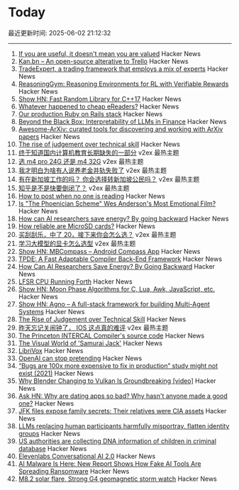 # Today

最近更新时间: 2025-06-02 21:12:32

--- 
1. [If you are useful, it doesn't mean you are valued](https://betterthanrandom.substack.com/p/if-you-are-useful-it-doesnt-mean) Hacker News
2. [Kan.bn – An open-source alterative to Trello](https://github.com/kanbn/kan) Hacker News
3. [TradeExpert, a trading framework that employs a mix of experts](https://arxiv.org/abs/2411.00782) Hacker News
4. [ReasoningGym: Reasoning Environments for RL with Verifiable Rewards](https://arxiv.org/abs/2505.24760) Hacker News
5. [Show HN: Fast Random Library for C++17](https://github.com/DmitriBogdanov/UTL/blob/master/docs/module_random.md) Hacker News
6. [Whatever happened to cheap eReaders?](https://shkspr.mobi/blog/2025/05/whatever-happened-to-cheap-ereaders/) Hacker News
7. [Our production Ruby on Rails stack](https://attendlist.com/blog/production-rails-stack) Hacker News
8. [Beyond the Black Box: Interpretability of LLMs in Finance](https://arxiv.org/abs/2505.24650) Hacker News
9. [Awesome-ArXiv: curated tools for discovering and working with ArXiv papers](https://github.com/artnitolog/awesome-arxiv) Hacker News
10. [The rise of judgement over technical skill](https://notsocommonthoughts.com/blog/ai-and-judgement/) Hacker News
11. [终于知道国内计算机教育长期缺失的一部分](https://www.v2ex.com/t/1135829) v2ex 最热主题
12. [选 m4 pro 24G 还是 m4 32G](https://www.v2ex.com/t/1135804) v2ex 最热主题
13. [我才明白为啥有人说养老金并轨失败了](https://www.v2ex.com/t/1135796) v2ex 最热主题
14. [有在新加坡工作的吗？ 你会选择转新加坡公民吗？](https://www.v2ex.com/t/1135831) v2ex 最热主题
15. [知乎是不是快要倒闭了？](https://www.v2ex.com/t/1135810) v2ex 最热主题
16. [How to post when no one is reading](https://www.jeetmehta.com/posts/thrive-in-obscurity) Hacker News
17. [Is "The Phoenician Scheme" Wes Anderson's Most Emotional Film?](https://www.newyorker.com/magazine/2025/06/09/the-phoenician-scheme-movie-review) Hacker News
18. [How can AI researchers save energy? By going backward](https://www.quantamagazine.org/how-can-ai-researchers-save-energy-by-going-backward-20250530/) Hacker News
19. [How reliable are MicroSD cards?](https://old.reddit.com/r/raspberry_pi/comments/1l0v25s/how_reliable_are_microsd_cards_well_as_it_turns/) Hacker News
20. [买刮刮乐，中了 20，接下来你会怎么选？](https://www.v2ex.com/t/1135800) v2ex 最热主题
21. [学习大模型的显卡怎么选型](https://www.v2ex.com/t/1135792) v2ex 最热主题
22. [Show HN: MBCompass – Android Compass App](https://github.com/MubarakNative/MBCompass) Hacker News
23. [TPDE: A Fast Adaptable Compiler Back-End Framework](https://arxiv.org/abs/2505.22610) Hacker News
24. [How Can AI Researchers Save Energy? By Going Backward](https://www.quantamagazine.org/how-can-ai-researchers-save-energy-by-going-backward-20250530/) Hacker News
25. [LFSR CPU Running Forth](https://github.com/howerj/lfsr-vhdl) Hacker News
26. [Show HN: Moon Phase Algorithms for C, Lua, Awk, JavaScript, etc.](https://github.com/oliverkwebb/moonphase) Hacker News
27. [Show HN: Agno – A full-stack framework for building Multi-Agent Systems](https://github.com/agno-agi/agno) Hacker News
28. [The Rise of Judgement over Technical Skill](https://notsocommonthoughts.com/blog/ai-and-judgement/) Hacker News
29. [昨天忘记关闹钟了， IOS 这点真的难评](https://www.v2ex.com/t/1135788) v2ex 最热主题
30. [The Princeton INTERCAL Compiler's source code](https://esoteric.codes/blog/published-for-the-first-time-the-original-intercal72-compiler-code) Hacker News
31. [The Visual World of 'Samurai Jack'](https://animationobsessive.substack.com/p/the-visual-world-of-samurai-jack) Hacker News
32. [LibriVox](https://librivox.org/) Hacker News
33. [OpenAI can stop pretending](https://www.theatlantic.com/technology/archive/2025/05/openai-nonprofit-pbc/682979/) Hacker News
34. [“Bugs are 100x more expensive to fix in production” study might not exist (2021)](https://www.theregister.com/2021/07/22/bugs_expense_bs/) Hacker News
35. [Why Blender Changing to Vulkan Is Groundbreaking [video]](https://www.youtube.com/watch?v=7cta91Y53gs) Hacker News
36. [Ask HN: Why are dating apps so bad? Why hasn't anyone made a good one?](https://news.ycombinator.com/item?id=44154162) Hacker News
37. [JFK files expose family secrets: Their relatives were CIA assets](https://www.washingtonpost.com/investigations/2025/03/22/family-secrets-jfk-files-cia-assets/) Hacker News
38. [LLMs replacing human participants harmfully misportray, flatten identity groups](https://arxiv.org/abs/2402.01908) Hacker News
39. [US authorities are collecting DNA information of children in criminal database](https://www.theguardian.com/us-news/2025/may/31/cbp-dna-collection-children-immigrants) Hacker News
40. [Elevenlabs Conversational AI 2.0](https://elevenlabs.io/blog/conversational-ai-2-0) Hacker News
41. [AI Malware Is Here: New Report Shows How Fake AI Tools Are Spreading Ransomware](https://blog.talosintelligence.com/fake-ai-tool-installers/) Hacker News
42. [M8.2 solar flare, Strong G4 geomagnetic storm watch](https://www.spaceweatherlive.com/en/news/view/581/20250531-m8-2-solar-flare-strong-g4-geomagnetic-storm-watch.html) Hacker News

